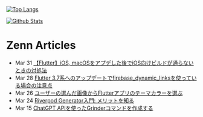[![Top Langs](https://github-readme-stats.vercel.app/api/top-langs?username=K9i-0&langs_count=8&layout=compact)](https://github.com/anuraghazra/github-readme-stats)

[![Github Stats](https://github-readme-stats.vercel.app/api?username=K9i-0&count_private=true&show_icons=true)](https://github.com/anuraghazra/github-readme-stats)

# Zenn Articles

<!-- profile updater begin: zenn -->
- Mar 31 [【Flutter】iOS, macOSをアプデした後でiOS向けビルドが通らないときの対処法](https://zenn.dev/k9i/articles/b7957a1ff16d7e)
- Mar 28 [Flutter 3.7系へのアップデートでfirebase_dynamic_linksを使っている場合の注意点](https://zenn.dev/k9i/articles/44d6ce8e2d4773)
- Mar 26 [ユーザーの選んだ画像からFlutterアプリのテーマカラーを選ぶ](https://zenn.dev/k9i/articles/1ab92bf16a11f2)
- Mar 24 [Riverpod Generator入門: メリットを知る](https://zenn.dev/k9i/articles/2159e248505f60)
- Mar 15 [ChatGPT APIを使ったGrinderコマンドを作成する](https://zenn.dev/k9i/articles/46a1e23fb734ba)
<!-- profile updater end: zenn -->

<!--
**K9i-0/K9i-0** is a ✨ _special_ ✨ repository because its `README.md` (this file) appears on your GitHub profile.

Here are some ideas to get you started:

- 🔭 I’m currently working on ...
- 🌱 I’m currently learning ...
- 👯 I’m looking to collaborate on ...
- 🤔 I’m looking for help with ...
- 💬 Ask me about ...
- 📫 How to reach me: ...
- 😄 Pronouns: ...
- ⚡ Fun fact: ...
-->
